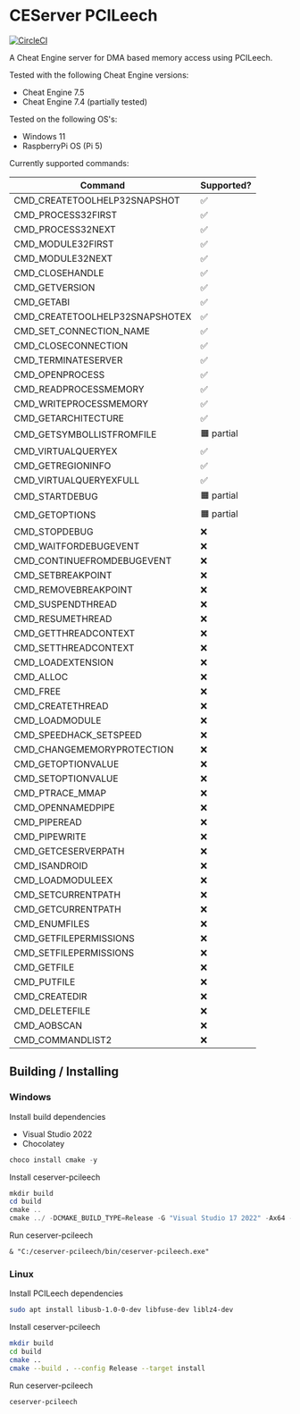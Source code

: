 # CEServer PCILeech

[![CircleCI](https://dl.circleci.com/status-badge/img/circleci/Hwp5S7hYxryqBMiDgoN2vX/U3FKRrLtpYA2ttdiRZQAJp/tree/main.svg?style=svg)](https://dl.circleci.com/status-badge/redirect/circleci/Hwp5S7hYxryqBMiDgoN2vX/U3FKRrLtpYA2ttdiRZQAJp/tree/main)

A Cheat Engine server for DMA based memory access using PCILeech.

Tested with the following Cheat Engine versions:

- Cheat Engine 7.5
- Cheat Engine 7.4 (partially tested)

Tested on the following OS's:

- Windows 11
- RaspberryPi OS (Pi 5)

Currently supported commands:

| Command                        | Supported? |
|--------------------------------|------------|
| CMD_CREATETOOLHELP32SNAPSHOT   | ✅          |
| CMD_PROCESS32FIRST             | ✅          |
| CMD_PROCESS32NEXT              | ✅          |
| CMD_MODULE32FIRST              | ✅          |
| CMD_MODULE32NEXT               | ✅          |
| CMD_CLOSEHANDLE                | ✅          |
| CMD_GETVERSION                 | ✅          |
| CMD_GETABI                     | ✅          |
| CMD_CREATETOOLHELP32SNAPSHOTEX | ✅          |
| CMD_SET_CONNECTION_NAME        | ✅          |
| CMD_CLOSECONNECTION            | ✅          |
| CMD_TERMINATESERVER            | ✅          |
| CMD_OPENPROCESS                | ✅          |
| CMD_READPROCESSMEMORY          | ✅          |
| CMD_WRITEPROCESSMEMORY         | ✅          |
| CMD_GETARCHITECTURE            | ✅          |
| CMD_GETSYMBOLLISTFROMFILE      | 🟧 partial |
| CMD_VIRTUALQUERYEX             | ✅          |
| CMD_GETREGIONINFO              | ✅          |
| CMD_VIRTUALQUERYEXFULL         | ✅          |
| CMD_STARTDEBUG                 | 🟧 partial |
| CMD_GETOPTIONS                 | 🟧 partial |
| CMD_STOPDEBUG                  | ❌          |
| CMD_WAITFORDEBUGEVENT          | ❌          |
| CMD_CONTINUEFROMDEBUGEVENT     | ❌          |
| CMD_SETBREAKPOINT              | ❌          |
| CMD_REMOVEBREAKPOINT           | ❌          |
| CMD_SUSPENDTHREAD              | ❌          |
| CMD_RESUMETHREAD               | ❌          |
| CMD_GETTHREADCONTEXT           | ❌          |
| CMD_SETTHREADCONTEXT           | ❌          |
| CMD_LOADEXTENSION              | ❌          |
| CMD_ALLOC                      | ❌          |
| CMD_FREE                       | ❌          |
| CMD_CREATETHREAD               | ❌          |
| CMD_LOADMODULE                 | ❌          |
| CMD_SPEEDHACK_SETSPEED         | ❌          |
| CMD_CHANGEMEMORYPROTECTION     | ❌          |
| CMD_GETOPTIONVALUE             | ❌          |
| CMD_SETOPTIONVALUE             | ❌          |
| CMD_PTRACE_MMAP                | ❌          |
| CMD_OPENNAMEDPIPE              | ❌          |
| CMD_PIPEREAD                   | ❌          |
| CMD_PIPEWRITE                  | ❌          |
| CMD_GETCESERVERPATH            | ❌          |
| CMD_ISANDROID                  | ❌          |
| CMD_LOADMODULEEX               | ❌          |
| CMD_SETCURRENTPATH             | ❌          |
| CMD_GETCURRENTPATH             | ❌          |
| CMD_ENUMFILES                  | ❌          |
| CMD_GETFILEPERMISSIONS         | ❌          |
| CMD_SETFILEPERMISSIONS         | ❌          |
| CMD_GETFILE                    | ❌          |
| CMD_PUTFILE                    | ❌          |
| CMD_CREATEDIR                  | ❌          |
| CMD_DELETEFILE                 | ❌          |
| CMD_AOBSCAN                    | ❌          |
| CMD_COMMANDLIST2               | ❌          |

## Building / Installing

### Windows

Install build dependencies

* Visual Studio 2022
* Chocolatey

```powershell
choco install cmake -y
```

Install ceserver-pcileech

```powershell
mkdir build
cd build
cmake ..
cmake ../ -DCMAKE_BUILD_TYPE=Release -G "Visual Studio 17 2022" -Ax64 -DCMAKE_GENERATOR_PLATFORM=x64 -DCMAKE_INSTALL_PREFIX=c:/ceserver-pcileech --target install
```

Run ceserver-pcileech

```powersehll
& "C:/ceserver-pcileech/bin/ceserver-pcileech.exe"
```

### Linux

Install PCILeech dependencies

```bash
sudo apt install libusb-1.0-0-dev libfuse-dev liblz4-dev
```

Install ceserver-pcileech

```bash
mkdir build
cd build
cmake ..
cmake --build . --config Release --target install
```

Run ceserver-pcileech

```bash
ceserver-pcileech
```